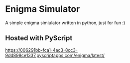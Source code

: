 # Enigma Simulator
A simple enigma simiulator written in python, just for fun :)

## Hosted with PyScript
https://006291bb-fca1-4ac3-8cc3-9dd898ce1337.pyscriptapps.com/enigma/latest/
